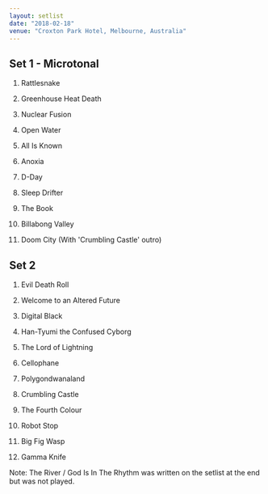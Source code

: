 ```yaml
---
layout: setlist
date: "2018-02-18"
venue: "Croxton Park Hotel, Melbourne, Australia"
---
```


## Set 1 - Microtonal

 1. Rattlesnake

 2. Greenhouse Heat Death

 3. Nuclear Fusion

 4. Open Water

 5. All Is Known

 6. Anoxia

 7. D-Day

 8. Sleep Drifter

 9. The Book

10. Billabong Valley

11. Doom City
    (With 'Crumbling Castle' outro)

## Set 2

 1. Evil Death Roll

 2. Welcome to an Altered Future

 3. Digital Black

 4. Han-Tyumi the Confused Cyborg

 5. The Lord of Lightning

 6. Cellophane

 7. Polygondwanaland

 8. Crumbling Castle

 9. The Fourth Colour

10. Robot Stop

11. Big Fig Wasp

12. Gamma Knife


Note: The River / God Is In The Rhythm was written on the setlist at
the end but was not played.

